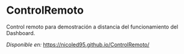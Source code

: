 # ControlRemoto
Control remoto para demostración a distancia del funcionamiento del Dashboard.

_Disponible en:_ https://nicoled95.github.io/ControlRemoto/
